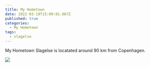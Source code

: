 ```yaml
---
title: My Hometown
date: 2022-03-19T15:09:01.667Z
published: true
categories:
  - My Hometown
tags:
  - slagelse
---
```

My Hometown Slagelse is locatated around 90 km from Copenhagen.


![](/images-posts/slagelse.jpg)